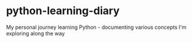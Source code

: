 # python-learning-diary
My personal journey learning Python - documenting various concepts I'm exploring along the way
